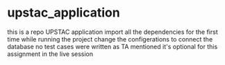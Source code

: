 # upstac_application
this is a repo UPSTAC application
import all the dependencies for the first time while running the project
change the configerations to connect the database
no test cases were written as TA mentioned it's optional for this assignment in the live session

